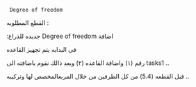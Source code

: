      Degree of freedom 

القطع المطلوبه : 

 :جديده للذراع Degree of freedom اضافة 

في البدايه يتم تجهيز القاعده

 رقم (١) واضافة القاعده (٢) وبعد ذالك نقوم باضافته الى tasks1 ..

 قبل القطعه (5.4) من كل الطرفين من خلال المربعالمخصص لها وتركيبه .. 


